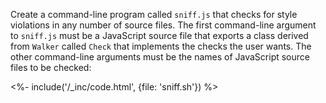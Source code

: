 Create a command-line program called `sniff.js`
that checks for style violations in any number of source files.
The first command-line argument to `sniff.js` must be a JavaScript source file
that exports a class derived from `Walker` called `Check`
that implements the checks the user wants.
The other command-line arguments must be
the names of JavaScript source files to be checked:

<%- include('/_inc/code.html', {file: 'sniff.sh'}) %>
